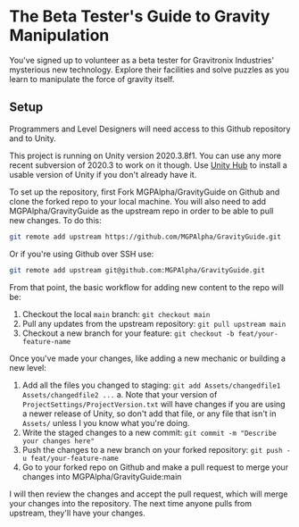 # The Beta Tester's Guide to Gravity Manipulation

You've signed up to volunteer as a beta tester for Gravitronix Industries' mysterious new technology. Explore their facilities and solve puzzles as you learn to manipulate the force of gravity itself.

## Setup

Programmers and Level Designers will need access to this Github repository and to Unity.

This project is running on Unity version 2020.3.8f1. You can use any more recent subversion of 2020.3 to work on it though. Use [Unity Hub](https://unity3d.com/get-unity/download) to install a usable version of Unity if you don't already have it.

To set up the repository, first Fork MGPAlpha/GravityGuide on Github and clone the forked repo to your local machine. You will also need to add MGPAlpha/GravityGuide as the upstream repo in order to be able to pull new changes. To do this:

```bash
git remote add upstream https://github.com/MGPAlpha/GravityGuide.git
```

Or if you're using Github over SSH use:

```bash
git remote add upstream git@github.com:MGPAlpha/GravityGuide.git
```

From that point, the basic workflow for adding new content to the repo will be:

1. Checkout the local `main` branch: `git checkout main`
1. Pull any updates from the upstream repository: `git pull upstream main`
1. Checkout a new branch for your feature: `git checkout -b feat/your-feature-name`

Once you've made your changes, like adding a new mechanic or building a new level:

1. Add all the files you changed to staging: `git add Assets/changedfile1 Assets/changedfile2 ...`
    a. Note that your version of `ProjectSettings/ProjectVersion.txt` will have changes if you are using a newer release of Unity, so don't add that file, or any file that isn't in `Assets/` unless I you know what you're doing.
1. Write the staged changes to a new commit: `git commit -m "Describe your changes here"`
1. Push the changes to a new branch on your forked repository: `git push -u feat/your-feature-name`
1. Go to your forked repo on Github and make a pull request to merge your changes into MGPAlpha/GravityGuide:main

I will then review the changes and accept the pull request, which will merge your changes into the repository. The next time anyone pulls from upstream, they'll have your changes.